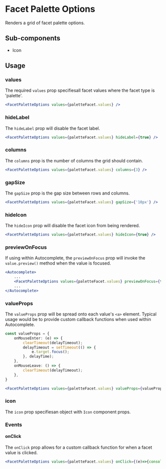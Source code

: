 # Facet Palette Options

Renders a grid of facet palette options. 

## Sub-components
- Icon

## Usage

### values
The required `values` prop specifiesall facet values where the facet type is 'palette'.

```jsx
<FacetPaletteOptions values={paletteFacet.values} />
```

### hideLabel
The `hideLabel` prop will disable the facet label.

```jsx
<FacetPaletteOptions values={paletteFacet.values} hideLabel={true} />
```

### columns
The `columns` prop is the number of columns the grid should contain.

```jsx
<FacetPaletteOptions values={paletteFacet.values} columns={3} />
```

### gapSize
The `gapSize` prop is the gap size between rows and columns.

```jsx
<FacetPaletteOptions values={paletteFacet.values} gapSize={'10px'} />
```

### hideIcon
The `hideIcon` prop will disable the facet icon from being rendered.

```jsx
<FacetPaletteOptions values={paletteFacet.values} hideIcon={true} />
```

### previewOnFocus
If using within Autocomplete, the `previewOnFocus` prop will invoke the `value.preview()` method when the value is focused. 

```jsx
<Autocomplete>
	...
	<FacetPaletteOptions values={paletteFacet.values} previewOnFocus={true} />
	...
</Autocomplete>
```

### valueProps
The `valueProps` prop will be spread onto each value's `<a>` element. Typical usage would be to provide custom callback functions when used within Autocomplete.

```typescript
const valueProps = {
	onMouseEnter: (e) => {
		clearTimeout(delayTimeout);
		delayTimeout = setTimeout(() => {
			e.target.focus();
		}, delayTime);
	},
	onMouseLeave: () => {
		clearTimeout(delayTimeout);
	},
}
```

```jsx
<FacetPaletteOptions values={paletteFacet.values} valueProps={valueProps} />
```

### icon
The `icon` prop specifiesan object with `Icon` component props. 

### Events

#### onClick
The `onClick` prop allows for a custom callback function for when a facet value is clicked.

```jsx
<FacetPaletteOptions values={paletteFacet.values} onClick={(e)=>{console.log(e)}} />
```
